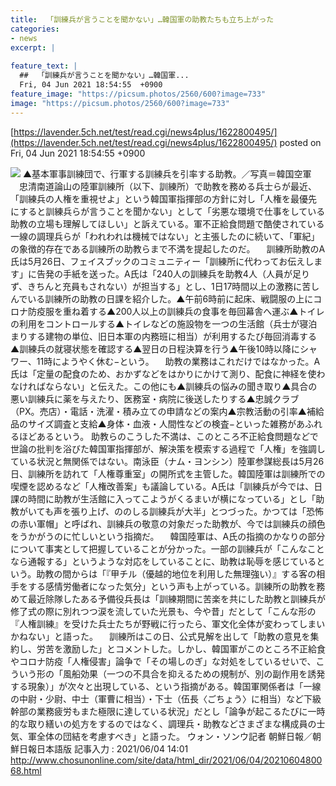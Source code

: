 ```yaml
---
title:  「訓練兵が言うことを聞かない」…韓国軍の助教たちも立ち上がった   
categories:
- news
excerpt: |
  
feature_text: |
  ##  「訓練兵が言うことを聞かない」…韓国軍...
  Fri, 04 Jun 2021 18:54:55  +0900
feature_image: "https://picsum.photos/2560/600?image=733"
image: "https://picsum.photos/2560/600?image=733"
---
```


[https://lavender.5ch.net/test/read.cgi/news4plus/1622800495/](https://lavender.5ch.net/test/read.cgi/news4plus/1622800495/)
posted on Fri, 04 Jun 2021 18:54:55  +0900

<!--more-->

![](https://i.imgur.com/ztT9OzH.jpg) ▲基本軍事訓練団で、行軍する訓練兵を引率する助教。／写真＝韓国空軍 　忠清南道論山の陸軍訓練所（以下、訓練所）で助教を務める兵士らが最近、「訓練兵の人権を重視せよ」という韓国軍指揮部の方針に対し「人権を最優先にすると訓練兵らが言うことを聞かない」として「劣悪な環境で仕事をしている助教の立場も理解してほしい」と訴えている。軍不正給食問題で酷使されている一線の調理兵らが「われわれは機械ではない」と主張したのに続いて、「軍紀」の象徴的存在である訓練所の助教らまで不満を提起したのだ。 　訓練所助教のA氏は5月26日、フェイスブックのコミュニティー「訓練所に代わってお伝えします」に告発の手紙を送った。A氏は「240人の訓練兵を助教4人（人員が足りず、きちんと充員もされない）が担当する」とし、1日17時間以上の激務に苦しんでいる訓練所の助教の日課を紹介した。▲午前6時前に起床、戦闘服の上にコロナ防疫服を重ね着する▲200人以上の訓練兵の食事を毎回幕舎へ運ぶ▲トイレの利用をコントロールする▲トイレなどの施設物を一つの生活館（兵士が寝泊まりする建物の単位、旧日本軍の内務班に相当）が利用するたび毎回消毒する▲訓練兵の就寝状態を確認する▲翌日の日程決算を行う▲午後10時以降にシャワー、11時にようやく休む−という。 　助教の業務はこれだけではなかった。A氏は「定量の配食のため、おかずなどをはかりにかけて測り、配食に神経を使わなければならない」と伝えた。この他にも▲訓練兵の悩みの聞き取り▲具合の悪い訓練兵に薬を与えたり、医務室・病院に後送したりする▲忠誠クラブ（PX。売店）・電話・洗濯・積み立ての申請などの案内▲宗教活動の引率▲補給品のサイズ調査と支給▲身体・血液・人間性などの検査−といった雑務があふれるほどあるという。 助教らのこうした不満は、このところ不正給食問題などで世論の批判を浴びた韓国軍指揮部が、解決策を模索する過程で「人権」を強調している状況と無関係ではない。南泳臣（ナム・ヨンシン）陸軍参謀総長は5月26日、訓練所を訪れて「人権尊重室」の開所式を主管した。韓国陸軍は訓練所での喫煙を認めるなど「人権改善案」も議論している。A氏は「訓練兵が今では、日課の時間に助教が生活館に入ってこようがくるまいが横になっている」とし「助教がいても声を張り上げ、ののしる訓練兵が大半」とつづった。かつては「恐怖の赤い軍帽」と呼ばれ、訓練兵の敬意の対象だった助教が、今では訓練兵の顔色をうかがうのに忙しいという指摘だ。 　韓国陸軍は、A氏の指摘のかなりの部分について事実として把握していることが分かった。一部の訓練兵が「こんなことなら通報する」というような対応をしていることに、助教は恥辱を感じているという。助教の間からは「『甲チル（優越的地位を利用した無理強い）』する客の相手をする感情労働者になった気分」という声も上がっている。訓練所の助教を務めて最近除隊したある予備役兵長は「訓練期間に苦楽を共にした助教と訓練兵が修了式の際に別れつつ涙を流していた光景も、今や昔」だとして「こんな形の『人権訓練』を受けた兵士たちが野戦に行ったら、軍文化全体が変わってしまいかねない」と語った。 　訓練所はこの日、公式見解を出して「助教の意見を集約し、労苦を激励した」とコメントした。しかし、韓国軍がこのところ不正給食やコロナ防疫「人権侵害」論争で「その場しのぎ」な対処をしているせいで、こういう形の「風船効果（一つの不具合を抑えるための規制が、別の副作用を誘発する現象）」が次々と出現している、という指摘がある。韓国軍関係者は「一線の中尉・少尉、中士（軍曹に相当）・下士（伍長〈ごちょう〉に相当）など下級幹部の業務疲労もまた極限に達している状況」だとし「論争が起こるたびに一時的な取り繕いの処方をするのではなく、調理兵・助教などさまざまな構成員の士気、軍全体の団結を考慮すべき」と語った。 ウォン・ソンウ記者 朝鮮日報／朝鮮日報日本語版 記事入力 : 2021/06/04 14:01 http://www.chosunonline.com/site/data/html_dir/2021/06/04/2021060480068.html
